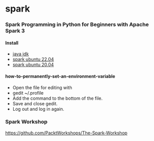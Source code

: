 # spark

### Spark Programming in Python for Beginners with Apache Spark 3

#### Install

* [java jdk](https://www.digitalocean.com/community/tutorials/how-to-install-java-with-apt-on-ubuntu-22-04)
* [spark ubuntu 22.04](https://dev.to/kinyungu_denis/to-install-apache-spark-and-run-pyspark-in-ubuntu-2204-4i79)
* [spark ubuntu 20.04](https://cloudinfrastructureservices.co.uk/how-to-install-apache-spark-on-ubuntu-20-04/)

#### how-to-permanently-set-an-environment-variable
* Open the file for editing with
* gedit ~/.profile
* Add the command to the bottom of the file.
* Save and close gedit.
* Log out and log in again.



### Spark Workshop

https://github.com/PacktWorkshops/The-Spark-Workshop